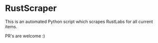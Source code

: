 # RustScraper

This is an automated Python script which scrapes RustLabs for all
current items. 

PR's are welcome :)